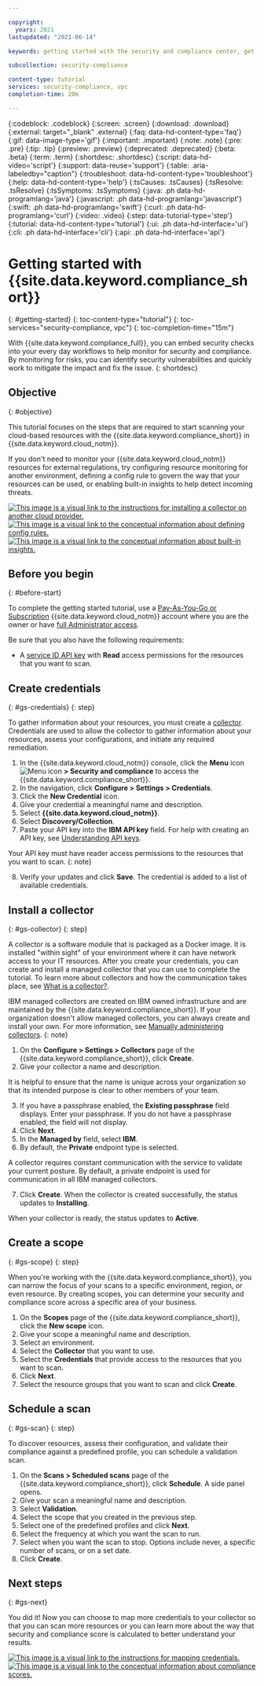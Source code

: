 ```yaml
---

copyright:
  years: 2021
lastupdated: "2021-06-14"

keywords: getting started with the security and compliance center, get started, security, compliance

subcollection: security-compliance

content-type: tutorial
services: security-compliance, vpc
completion-time: 20m

---
```


{:codeblock: .codeblock}
{:screen: .screen}
{:download: .download}
{:external: target="_blank" .external}
{:faq: data-hd-content-type='faq'}
{:gif: data-image-type='gif'}
{:important: .important}
{:note: .note}
{:pre: .pre}
{:tip: .tip}
{:preview: .preview}
{:deprecated: .deprecated}
{:beta: .beta}
{:term: .term}
{:shortdesc: .shortdesc}
{:script: data-hd-video='script'}
{:support: data-reuse='support'}
{:table: .aria-labeledby="caption"}
{:troubleshoot: data-hd-content-type='troubleshoot'}
{:help: data-hd-content-type='help'}
{:tsCauses: .tsCauses}
{:tsResolve: .tsResolve}
{:tsSymptoms: .tsSymptoms}
{:java: .ph data-hd-programlang='java'}
{:javascript: .ph data-hd-programlang='javascript'}
{:swift: .ph data-hd-programlang='swift'}
{:curl: .ph data-hd-programlang='curl'}
{:video: .video}
{:step: data-tutorial-type='step'}
{:tutorial: data-hd-content-type='tutorial'}
{:ui: .ph data-hd-interface='ui'}
{:cli: .ph data-hd-interface='cli'}
{:api: .ph data-hd-interface='api'}


# Getting started with {{site.data.keyword.compliance_short}}
{: #getting-started}
{: toc-content-type="tutorial"}
{: toc-services="security-compliance, vpc"}
{: toc-completion-time="15m"}

With {{site.data.keyword.compliance_full}}, you can embed security checks into your every day workflows to help monitor for security and compliance. By monitoring for risks, you can identify security vulnerabilities and quickly work to mitigate the impact and fix the issue.
{: shortdesc}



## Objective
{: #objective}

This tutorial focuses on the steps that are required to start scanning your cloud-based resources with the {{site.data.keyword.compliance_short}} in {{site.data.keyword.cloud_notm}}. 

If you don't need to monitor your {{site.data.keyword.cloud_notm}} resources for external regulations, try configuring resource monitoring for another environment, defining a config rule to govern the way that your resources can be used, or enabling built-in insights to help detect incoming threats.

[![This image is a visual link to the instructions for installing a collector on another cloud provider.](images/gs-environment.svg)](/docs/security-compliance?topic=security-compliance-collector)     [![This image is a visual link to the conceptual information about defining config rules.](images/gs-rules.svg)](/docs/security-compliance?topic=security-compliance-rules)     [![This image is a visual link to the conceptual information about built-in insights.](images/gs-insights.svg)](/docs/security-advisor?topic=security-advisor-integrations#integrate-insights)



## Before you begin
{: #before-start}

To complete the getting started tutorial, use a [Pay-As-You-Go or Subscription](/docs/account?topic=account-accounts) {{site.data.keyword.cloud_notm}} account where you are the owner or have [full Administrator access](/docs/account?topic=account-assign-access-resources).

Be sure that you also have the following requirements:

- A [service ID API key](/docs/account?topic=account-serviceidapikeys) with **Read** access permissions for the resources that you want to scan.


## Create credentials
{: #gs-credentials}
{: step}


To gather information about your resources, you must create a [collector](#gs-collector). Credentials are used to allow the collector to gather information about your resources, assess your configurations, and initiate any required remediation.

1. In the {{site.data.keyword.cloud_notm}} console, click the **Menu** icon ![Menu icon](../icons/icon_hamburger.svg) **> Security and compliance** to access the {{site.data.keyword.compliance_short}}.
2. In the navigation, click **Configure > Settings > Credentials**.
3. Click the **New Credential** icon.
4. Give your credential a meaningful name and description.
5. Select **{{site.data.keyword.cloud_notm}}**.
6. Select **Discovery/Collection**.
7. Paste your API key into the **IBM API key** field. For help with creating an API key, see [Understanding API keys](/docs/account?topic=account-manapikey).

  Your API key must have reader access permissions to the resources that you want to scan.
  {: note}

8. Verify your updates and click **Save**. The credential is added to a list of available credentials. 


## Install a collector
{: #gs-collector}
{: step}

A collector is a software module that is packaged as a Docker image. It is installed "within sight" of your environment where it can have network access to your IT resources. After you create your credentials, you can create and install a managed collector that you can use to complete the tutorial. To learn more about collectors and how the communication takes place, see [What is a collector?](/docs/security-compliance?topic=security-compliance-collector).

IBM managed collectors are created on IBM owned infrastructure and are maintained by the {{site.data.keyword.compliance_short}}. If your organization doesn't allow managed collectors, you can always create and install your own. For more information, see [Manually administering collectors](/docs/security-compliance?topic=security-compliance-collector-manual).
{: note}

1. On the **Configure > Settings > Collectors** page of the {{site.data.keyword.compliance_short}}, click **Create**.
2. Give your collector a name and description.

  It is helpful to ensure that the name is unique across your organization so that its intended purpose is clear to other members of your team.

3. If you have a passphrase enabled, the **Existing passphrase** field displays. Enter your passphrase. If you do not have a passphrase enabled, the field will not display.
4. Click **Next**.
5. In the **Managed by** field, select **IBM**.
6. By default, the **Private** endpoint type is selected.

  A collector requires constant communication with the service to validate your current posture. By default, a private endpoint is used for communication in all IBM managed collectors.

7. Click **Create**. When the collector is created successfully, the status updates to **Installing**.

When your collector is ready, the status updates to **Active**.


## Create a scope
{: #gs-scope}
{: step}

When you're working with the {{site.data.keyword.compliance_short}}, you can narrow the focus of your scans to a specific environment, region, or even resource. By creating scopes, you can determine your security and compliance score across a specific area of your business. 

1. On the **Scopes** page of the {{site.data.keyword.compliance_short}}, click the **New scope** icon.
2. Give your scope a meaningful name and description.
3. Select an environment.
4. Select the **Collector** that you want to use.
5. Select the **Credentials** that provide access to the resources that you want to scan.
6. Click **Next**.
7. Select the resource groups that you want to scan and click **Create**.



## Schedule a scan
{: #gs-scan}
{: step}

To discover resources, assess their configuration, and validate their compliance against a predefined profile, you can schedule a validation scan.

1. On the **Scans > Scheduled scans** page of the {{site.data.keyword.compliance_short}}, click **Schedule**. A side panel opens.
2. Give your scan a meaningful name and description.
3. Select **Validation**.
4. Select the scope that you created in the previous step.
5. Select one of the predefined profiles and click **Next**.
6. Select the frequency at which you want the scan to run.
7. Select when you want the scan to stop. Options include never, a specific number of scans, or on a set date.
8. Click **Create**.


## Next steps
{: #gs-next}

You did it! Now you can choose to map more credentials to your collector so that you can scan more resources or you can learn more about the way that security and compliance score is calculated to better understand your results. 

[![This image is a visual link to the instructions for mapping credentials.](images/gs-map-credentials.svg)](/docs/security-compliance?topic=security-compliance-credentials#map-credentials)     [![This image is a visual link to the conceptual information about compliance scores.](images/gs-learn-scores.svg)](/docs/security-compliance?topic=security-compliance-view-posture)


